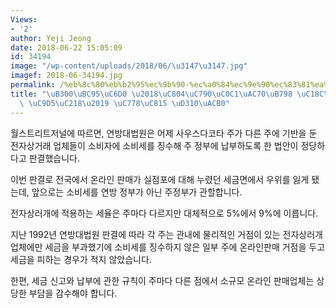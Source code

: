 ```yaml
---
Views:
- '2'
author: Yeji Jeong
date: 2018-06-22 15:05:09
id: 34194
image: "/wp-content/uploads/2018/06/\u3147\u3147.jpg"
imagef: 2018-06-34194.jpg
permalink: /%eb%8c%80%eb%b2%95%ec%9b%90-%ec%a0%84%ec%9e%90%ec%83%81%ea%b1%b0%eb%9e%98-%ec%86%8c%eb%b9%84%ec%84%b8-%ec%a7%95%ec%88%98-%ec%9d%b8%ec%a0%95-%ed%8c%90%ea%b2%b0/
title: "\uB300\uBC95\uC6D0 \u2018\uC804\uC790\uC0C1\uAC70\uB798 \uC18C\uBE44\uC138\
  \ \uC9D5\uC218\u2019 \uC778\uC815 \uD310\uACB0"
---
```


월스트리트저널에 따르면, 연방대법원은 어제 사우스다코타 주가 다른 주에 기반을 둔 전자상거래 업체들이 소비자에 소비세를 징수해 주 정부에 납부하도록 한 법안이 정당하다고 판결했습니다.

이번 판결로 전국에서 온라인 판매가 실점포에 대해 누렸던 세금면에서 우위를 잃게 됐는데, 앞으로는 소비세를 연방 정부가 아닌 주정부가 관할합니다.

전자상러개에 적용하는 세율은 주마다 다르지만 대체적으로 5%에서 9%에 이릅니다.

지난 1992년 연방대법원 판결에 따라 각 주는 관내에 물리적인 거점이 있는 전자상러개업체에만 세금을 부과했기에 소비세를 징수하지 않은 일부 주에 온라인판매 거점을 두고 세금을 피하는 경우가 적지 않았습니다.

한편, 세금 신고와 납부에 관한 규칙이 주마다 다른 점에서 소규모 온라인 판매업체는 상당한 부담을 감수해야 합니다.